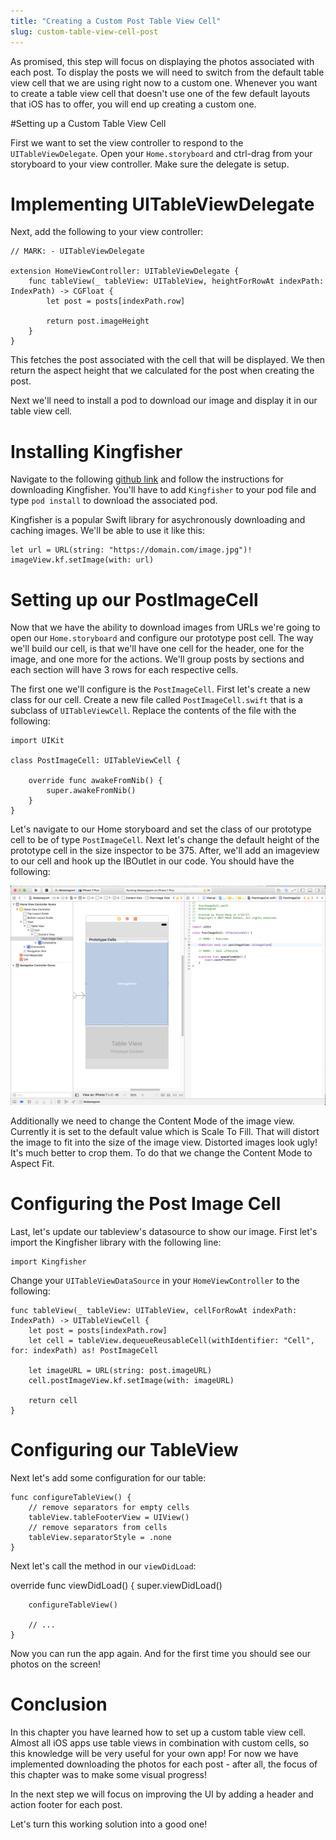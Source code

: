 ```yaml
---
title: "Creating a Custom Post Table View Cell"
slug: custom-table-view-cell-post
---
```


As promised, this step will focus on displaying the photos associated with each post. To display the posts we will need to switch from the default table view cell that we are using right now to a custom one. Whenever you want to create a table view cell that doesn't use one of the few default layouts that iOS has to offer, you will end up creating a custom one.

#Setting up a Custom Table View Cell

First we want to set the view controller to respond to the `UITableViewDelegate`. Open your `Home.storyboard` and ctrl-drag from your storyboard to your view controller. Make sure the delegate is setup.

# Implementing UITableViewDelegate

Next, add the following to your view controller:

    // MARK: - UITableViewDelegate

    extension HomeViewController: UITableViewDelegate {
        func tableView(_ tableView: UITableView, heightForRowAt indexPath: IndexPath) -> CGFloat {
            let post = posts[indexPath.row]

            return post.imageHeight
        }
    }

This fetches the post associated with the cell that will be displayed. We then return the aspect height that we calculated for the post when creating the post.

Next we'll need to install a pod to download our image and display it in our table view cell.

# Installing Kingfisher

Navigate to the following [github link](https://github.com/onevcat/Kingfisher) and follow the instructions for downloading Kingfisher. You'll have to add `Kingfisher` to your pod file and type `pod install` to download the associated pod.

Kingfisher is a popular Swift library for asychronously downloading and caching images. We'll be able to use it like this:

    let url = URL(string: "https://domain.com/image.jpg")!
    imageView.kf.setImage(with: url)
    
# Setting up our PostImageCell

Now that we have the ability to download images from URLs we're going to open our `Home.storyboard` and configure our prototype post cell. The way we'll build our cell, is that we'll have one cell for the header, one for the image, and one more for the actions. We'll group posts by sections and each section will have 3 rows for each respective cells.

The first one we'll configure is the `PostImageCell`. First let's create a new class for our cell. Create a new file called `PostImageCell.swift` that is a subclass of `UITableViewCell`. Replace the contents of the file with the following:

    import UIKit

    class PostImageCell: UITableViewCell {

        override func awakeFromNib() {
            super.awakeFromNib()
        }
    }
    
Let's navigate to our Home storyboard and set the class of our prototype cell to be of type `PostImageCell`. Next let's change the default height of the prototype cell in the size inspector to be 375. After, we'll add an imageview to our cell and hook up the IBOutlet in our code. You should have the following:

![Post Image Cell](assets/post_image_cell.png)

Additionally we need to change the Content Mode of the image view. Currently it is set to the default value which is Scale To Fill. That will distort the image to fit into the size of the image view. Distorted images look ugly! It's much better to crop them. To do that we change the Content Mode to Aspect Fit.

# Configuring the Post Image Cell

Last, let's update our tableview's datasource to show our image. First let's import the Kingfisher library with the following line:

    import Kingfisher

Change your `UITableViewDataSource` in your `HomeViewController` to the following:

    func tableView(_ tableView: UITableView, cellForRowAt indexPath: IndexPath) -> UITableViewCell {
        let post = posts[indexPath.row]
        let cell = tableView.dequeueReusableCell(withIdentifier: "Cell", for: indexPath) as! PostImageCell
        
        let imageURL = URL(string: post.imageURL)
        cell.postImageView.kf.setImage(with: imageURL)
        
        return cell
    }

# Configuring our TableView

Next let's add some configuration for our table:

    func configureTableView() {
        // remove separators for empty cells
        tableView.tableFooterView = UIView()
        // remove separators from cells
        tableView.separatorStyle = .none
    }
    
Next let's call the method in our `viewDidLoad`:

override func viewDidLoad() {
        super.viewDidLoad()
        
        configureTableView()
        
        // ...
    }
    
Now you can run the app again. And for the first time you should see our photos on the screen!

# Conclusion

In this chapter you have learned how to set up a custom table view cell. Almost all iOS apps use table views in combination with custom cells, so this knowledge will be very useful for your own app! For now we have implemented downloading the photos for each post - after all, the focus of this chapter was to make some visual progress!

In the next step we will focus on improving the UI by adding a header and action footer for each post.

Let's turn this working solution into a good one!
